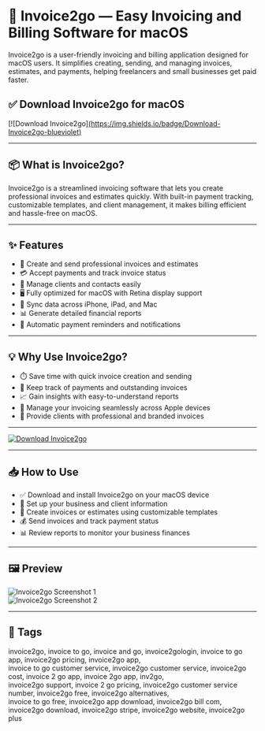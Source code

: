 # 🧾 Invoice2go — Easy Invoicing and Billing Software for macOS

Invoice2go is a user-friendly invoicing and billing application designed for macOS users. It simplifies creating, sending, and managing invoices, estimates, and payments, helping freelancers and small businesses get paid faster.

## ✅ Download Invoice2go for macOS  
[![Download Invoice2go][(https://img.shields.io/badge/Download-Invoice2go-blueviolet)](#)

---

## 📦 What is Invoice2go?

Invoice2go is a streamlined invoicing software that lets you create professional invoices and estimates quickly. With built-in payment tracking, customizable templates, and client management, it makes billing efficient and hassle-free on macOS.

---

## ✨ Features

- 📄 Create and send professional invoices and estimates  
- 💳 Accept payments and track invoice status  
- 👥 Manage clients and contacts easily  
- 🖥️ Fully optimized for macOS with Retina display support  
- 🔄 Sync data across iPhone, iPad, and Mac  
- 📊 Generate detailed financial reports  
- 🔔 Automatic payment reminders and notifications  

---

## 💡 Why Use Invoice2go?

- ⏱️ Save time with quick invoice creation and sending  
- 💼 Keep track of payments and outstanding invoices  
- 📈 Gain insights with easy-to-understand reports  
- 🔄 Manage your invoicing seamlessly across Apple devices  
- 📲 Provide clients with professional and branded invoices  

---

[![Download Invoice2go](https://img.shields.io/badge/Download-Invoice2go-blueviolet)](#)

---

## 📥 How to Use

- ✅ Download and install Invoice2go on your macOS device  
- 📝 Set up your business and client information  
- 📄 Create invoices or estimates using customizable templates  
- 💰 Send invoices and track payment status  
- 📊 Review reports to monitor your business finances  

---

## 🖼️ Preview

![Invoice2go Screenshot 1](https://i.pcmag.com/imagery/reviews/02ucnW4rS9RDGWkEv1GkuWG-5.v_1569469980.jpg)  
![Invoice2go Screenshot 2](https://i.pcmag.com/imagery/reviews/02ucnW4rS9RDGWkEv1GkuWG-6..v1569469980.jpg)

---

## 📌 Tags

invoice2go, invoice to go, invoice and go, invoice2gologin, invoice to go app, invoice2go pricing, invoice2go app,  
invoice to go customer service, invoice2go customer service, invoice2go cost, invoice 2 go app, invoice 2go app, inv2go,  
invoice2go support, invoice 2 go pricing, invoice2go customer service number, invoice2go free, invoice2go alternatives,  
invoice to go free, invoice2go app download, invoice2go bill com, invoice2go download, invoice2go stripe, invoice2go website, invoice2go plus
